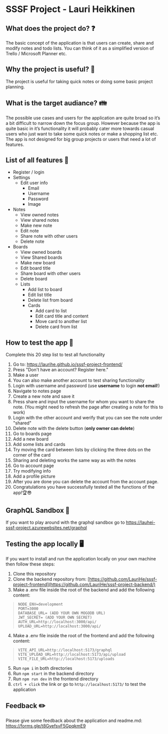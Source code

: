 # SSSF Project - Lauri Heikkinen

## What does the project do? ❓
The basic concept of the application is that users can create, share and modify notes and todo lists. You can think of it as a simplified version of Trello / Microsoft Planner etc.

## Why the project is useful? 🤔
The project is useful for taking quick notes or doing some basic project planning.

## What is the target audiance? 👪
The possible use cases and users for the application are quite broad so it’s a bit difficult to narrow down the focus group. However because the app is quite basic in it’s functionality it will probably cater more towards casual users who just want to take some quick notes or make a shopping list etc. The app is not designed for big group projects or users that need a lot of features.

## List of all features 📃

 - Register / login
 - Settings
	 - Edit user info
		 - Email
		 - Username
		 - Password
		 - Image
 - Notes
	 - View owned notes
	 - View shared notes
	 - Make new note
	 - Edit note
	 - Share note with other users
	 - Delete note
- Boards
	- View owned boards
	- View Shared boards
	- Make new board
	- Edit board title
	- Share board with other users
	- Delete board
	- Lists
		- Add list to board
		- Edit list title
		- Delete list from board
		- Cards
			- Add card to list
			- Edit card title and content
			- Move card to another list
			- Delete card from list

## How to test the app 🔎

Complete this 20 step list to test all functionality

 1. Go to: https://laurihe.github.io/sssf-project-frontend/
 2. Press "Don't have an account? Register here."
 3. Make a user
 4. You can also make another account to test sharing functionality
 5. Login with username and password (use **username** to login **not email**!)
 6. Navigate to notes page
 7. Create a new note and save it
 8. Press share and input the username for whom you want to share the note. (You might need to refresh the page after creating a note for this to work)
 9. Login with the other account and werify that you can see the note under "shared"
 10. Delete note with the delete button (**only owner can delete**)
11. Go to boards page
12. Add a new board
13.  Add some lists and cards
14. Try moving the card between lists by clicking the three dots on the corner of the card
15. Sharing and deleting works the same way as with the notes
16. Go to account page
17. Try modifying info
18. Add a profile picture
19. After you are done you can delete the account from the account page.
20. Congratulations you have successfully tested all the functions of the app!🏆😎

## GraphQL Sandbox 🚀
If you want to play around with the graphql sandbox go to https://lauhei-sssf-project.azurewebsites.net/graphql

## Testing the app locally 🖥️
If you want to install and run the application locally on your own machine then follow these steps:

 1. Clone this repository
 2. Clone the backend repository from: [https://github.com/LauriHe/sssf-project-frontend](https://github.com/LauriHe/sssf-project-backend/)
 3. Make a .env file inside the root of the backend and add the following content:

>     NODE_ENV=development
>     PORT=3000
>     DATABASE_URL= (ADD YOUR OWN MOGODB URL)
>     JWT_SECRET= (ADD YOUR OWN SECRET)
>     AUTH_URL=http://localhost:3000/api/
>     UPLOAD_URL=http://localhost:3000/api/
4. Make a .env file inside the root of the frontend and add the following content: 
> 
>     VITE_API_URL=http://localhost:5173/graphql
>     VITE_UPLOAD_URL=http://localhost:5173/api/upload
>     VITE_FILE_URL=http://localhost:5173/uploads
5. Run `npm i` in both directories
6. Run `npm start` in the backend directory
7. Run `npm run dev` in the frontend directory
8. `ctrl + click` the link or go to `http://localhost:5173/` to test the application

## Feedback ✏️
Please give some feedback about the application and readme.md: https://forms.gle/t8GyefsvF5GpqkmE9
